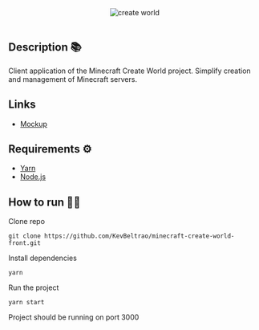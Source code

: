<div align="center">
  <img src="https://i.imgur.com/0RF4E1h.png" alt="create world">
</div>

<br />

## Description 📚
Client application of the Minecraft Create World project. Simplify creation and management of Minecraft servers.

## Links

- [Mockup](https://www.figma.com/file/Ppxkk0LkqqRil3m11p23we/Untitled?node-id=0%3A1)

## Requirements ⚙️

- [Yarn](https://yarnpkg.com/)
- [Node.js](https://nodejs.org/)

## How to run 🏃‍♂️
Clone repo

`git clone https://github.com/KevBeltrao/minecraft-create-world-front.git`

Install dependencies

`yarn`

Run the project

`yarn start`

Project should be running on port 3000
